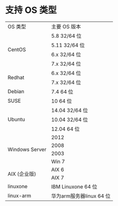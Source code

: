 # 支持 OS 类型

<table><tbody>
<tr><td>OS 类型 </td><td> 主要 OS 版本 </td></tr>
<tr><td rowspan="5">CentOS</td></tr>
<tr><td>5.8 32/64 位 </td></tr>
<tr><td>5.11 32/64 位 </td></tr>
<tr><td>6.x 32/64 位 </td></tr>
<tr><td>7.x 32/64 位 </td></tr>
<tr><td rowspan="2">Redhat</td><td>6.x 32/64 位 </td></tr>
<tr><td>7.x 32/64 位 </td></tr>
<tr><td>Debian</td><td>7.4  64 位 </td></tr>
<tr><td>SUSE</td><td>10  64 位 </td></tr>
<tr><td rowspan="3">Ubuntu</td><td>14.04  32/64 位 </td></tr>
<tr><td>10.04  32/64 位 </td></tr>
<tr><td>12.04  64 位 </td></tr>
<tr><td rowspan="4">Windows Server</td><td>2012</td></tr>
<tr><td>2008</td></tr>
<tr><td>2003</td></tr>
<tr><td>Win 7</td></tr>
<tr><td rowspan="2">AIX (企业版)</td><td>AIX 6</td></tr>
<tr><td>AIX 7</td></tr>
<tr><td>linuxone</td><td>IBM Linuxone 64 位 </td></tr>
<tr><td>linux-arm</td><td>华为arm服务器linux 64 位 </td></tr>
</tbody></table>

